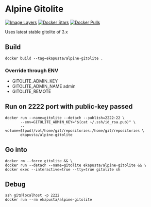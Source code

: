 # Alpine Gitolite

[![Image Layers](https://badge.imagelayers.io/ekapusta/alpine-gitolite:latest.svg)](https://imagelayers.io/?images=ekapusta/alpine-gitolite:latest) [![Docker Stars](https://img.shields.io/docker/stars/ekapusta/alpine-gitolite.svg?style=flat-square)](https://hub.docker.com/r/ekapusta/alpine-gitolite/) [![Docker Pulls](https://img.shields.io/docker/pulls/ekapusta/alpine-gitolite.svg?style=flat-square)](https://hub.docker.com/r/ekapusta/alpine-gitolite/)

Uses latest stable gitolite of 3.x

## Build

    docker build --tag=ekapusta/alpine-gitolite .

### Override through ENV

 * GITOLITE_ADMIN_KEY
 * GITOLITE_ADMIN_NAME admin
 * GITOLITE_REMOTE


## Run on 2222 port with public-key passed

    docker run --name=gitolite --detach --publish=2222:22 \
           --env=GITOLITE_ADMIN_KEY="$(cat ~/.ssh/id_rsa.pub)" \
           --volume=$(pwd)/vol/home/git/repositories:/home/git/repositories \
           ekapusta/alpine-gitolite

## Go into

    docker rm --force gitolite && \
    docker run --detach --name=gitolite ekapusta/alpine-gitolite && \
    docker exec --interactive=true --tty=true gitolite sh

## Debug

    ssh git@localhost -p 2222
    docker run --rm ekapusta/alpine-gitolite
